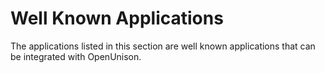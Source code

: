# Well Known Applications

The applications listed in this section are well known applications that can be integrated with OpenUnison.